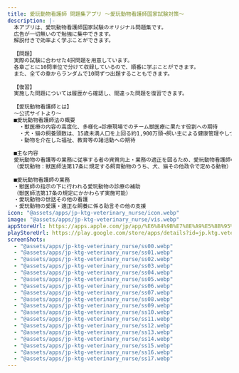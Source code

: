```yaml
---
title: 愛玩動物看護師 問題集アプリ 〜愛玩動物看護師国家試験対策〜
description: |-
  本アプリは、愛玩動物看護師国家試験のオリジナル問題集です。
  広告が一切無いので勉強に集中できます。
  解説付きで効率よく学ぶことができます。
  
  【問題】
  実際の試験に合わせた4択問題を用意しています。
  各章ごとに10問単位で分けて収録しているので、順番に学ぶことができます。
  また、全ての章からランダムで10問ずつ出題することもできます。
  
  【復習】
  実施した問題については履歴から確認し、間違った問題を復習できます。
  　
  【愛玩動物看護師とは】
  〜公式サイトより〜
  ■愛玩動物看護師法の概要
  　・獣医療の内容の高度化、多様化→診療現場でのチーム獣医療に果たす役割への期待
  　・犬・猫の飼養頭数は、15歳未満人口を上回る約1,900万頭→飼い主による健康管理やしつけの重要性
  　・動物を介在した福祉、教育等の諸活動への期待
  
  ■主な内容
  愛玩動物の看護等の業務に従事する者の資質向上・業務の適正を図るため、愛玩動物看護師の資格を定める
  （愛玩動物：獣医師法第17条に規定する飼育動物のうち、犬、猫その他政令で定める動物）
  
  ■愛玩動物看護師の業務
  ・獣医師の指示の下に行われる愛玩動物の診療の補助
  （獣医師法第17条の規定にかかわらず実施可能）
  ・愛玩動物の世話その他の看護
  ・愛玩動物の愛護・適正な飼養に係る助言その他の支援
icon: "@assets/apps/jp-ktg-veterinary_nurse/icon.webp"
image: "@assets/apps/jp-ktg-veterinary_nurse/vis.webp"
appStoreUrl: https://apps.apple.com/jp/app/%E6%84%9B%E7%8E%A9%E5%8B%95%E7%89%A9%E7%9C%8B%E8%AD%B7%E5%B8%AB-%E5%95%8F%E9%A1%8C%E9%9B%86%E3%82%A2%E3%83%97%E3%83%AA-%E6%84%9B%E7%8E%A9%E5%8B%95%E7%89%A9%E7%9C%8B%E8%AD%B7%E5%B8%AB%E5%9B%BD%E5%AE%B6%E8%A9%A6%E9%A8%93%E5%AF%BE%E7%AD%96/id1668797681
playStoreUrl: https://play.google.com/store/apps/details?id=jp.ktg.veterinary_nurse
screenShots:
  - "@assets/apps/jp-ktg-veterinary_nurse/ss00.webp"
  - "@assets/apps/jp-ktg-veterinary_nurse/ss01.webp"
  - "@assets/apps/jp-ktg-veterinary_nurse/ss02.webp"
  - "@assets/apps/jp-ktg-veterinary_nurse/ss03.webp"
  - "@assets/apps/jp-ktg-veterinary_nurse/ss04.webp"
  - "@assets/apps/jp-ktg-veterinary_nurse/ss05.webp"
  - "@assets/apps/jp-ktg-veterinary_nurse/ss06.webp"
  - "@assets/apps/jp-ktg-veterinary_nurse/ss07.webp"
  - "@assets/apps/jp-ktg-veterinary_nurse/ss08.webp"
  - "@assets/apps/jp-ktg-veterinary_nurse/ss09.webp"
  - "@assets/apps/jp-ktg-veterinary_nurse/ss10.webp"
  - "@assets/apps/jp-ktg-veterinary_nurse/ss11.webp"
  - "@assets/apps/jp-ktg-veterinary_nurse/ss12.webp"
  - "@assets/apps/jp-ktg-veterinary_nurse/ss13.webp"
  - "@assets/apps/jp-ktg-veterinary_nurse/ss14.webp"
  - "@assets/apps/jp-ktg-veterinary_nurse/ss15.webp"
  - "@assets/apps/jp-ktg-veterinary_nurse/ss16.webp"
  - "@assets/apps/jp-ktg-veterinary_nurse/ss17.webp"
---
```


